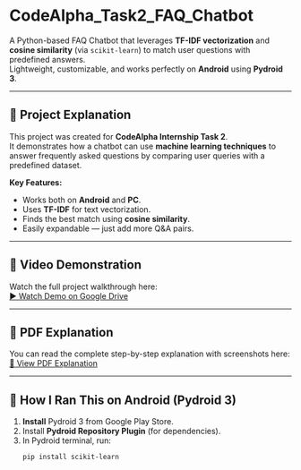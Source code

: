 # CodeAlpha_Task2_FAQ_Chatbot

A Python-based FAQ Chatbot that leverages **TF-IDF vectorization** and **cosine similarity** (via `scikit-learn`) to match user questions with predefined answers.  
Lightweight, customizable, and works perfectly on **Android** using **Pydroid 3**.

---

## 📜 Project Explanation
This project was created for **CodeAlpha Internship Task 2**.  
It demonstrates how a chatbot can use **machine learning techniques** to answer frequently asked questions by comparing user queries with a predefined dataset.

**Key Features:**
- Works both on **Android** and **PC**.
- Uses **TF-IDF** for text vectorization.
- Finds the best match using **cosine similarity**.
- Easily expandable — just add more Q&A pairs.

---

## 🎥 Video Demonstration
Watch the full project walkthrough here:  
[▶ Watch Demo on Google Drive](https://drive.google.com/file/d/18u8sM0QCsb7c2Fu7h8MYWyilpmnpjZyE/view?usp=drivesdk)

---

## 📄 PDF Explanation
You can read the complete step-by-step explanation with screenshots here:  
[📕 View PDF Explanation](https://drive.google.com/file/d/198d10ZcOsYzGpSpGHAsDVF0dALkAGHfi/view?usp=drivesdk)


---

## 📱 How I Ran This on Android (Pydroid 3)
1. **Install** Pydroid 3 from Google Play Store.  
2. Install **Pydroid Repository Plugin** (for dependencies).  
3. In Pydroid terminal, run:
   ```bash
   pip install scikit-learn
